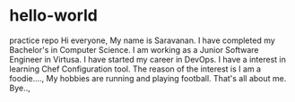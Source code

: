 # hello-world
practice repo
Hi everyone, My name is Saravanan.
I have completed my Bachelor's in Computer Science.
I am working as a Junior Software Engineer in Virtusa.
I have started my career in DevOps.
I have a interest in learning Chef Configuration tool.
The reason of the interest is I am a foodie....,
My hobbies are running and playing football.
That's all about me.
Bye..,
